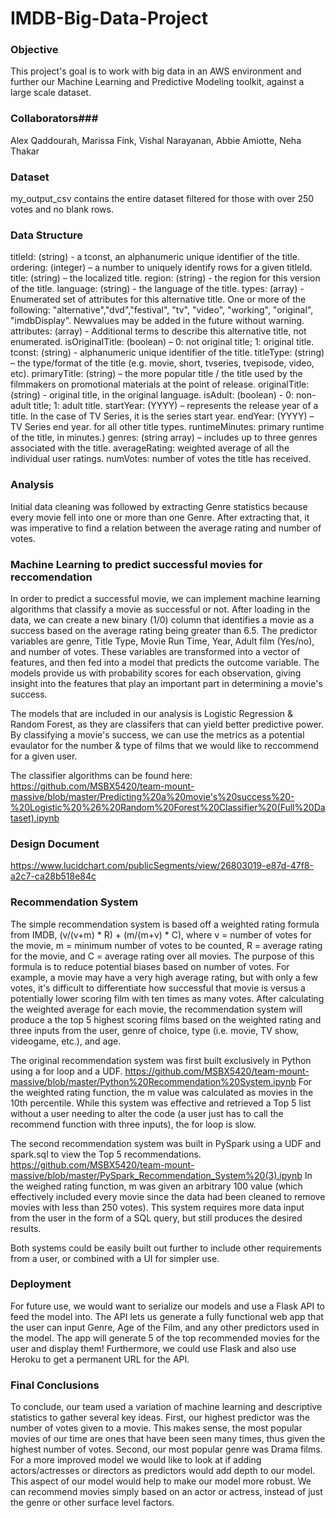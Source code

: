 # IMDB-Big-Data-Project

### Objective
This project's goal is to work with big data in an AWS environment and further our Machine Learning and Predictive Modeling toolkit, against a large scale dataset.

### Collaborators###
Alex Qaddourah, Marissa Fink, Vishal Narayanan, Abbie Amiotte, Neha Thakar

### Dataset
my_output_csv contains the entire dataset filtered for those with over 250 votes and no blank rows.

### Data Structure
titleId: (string) - a tconst, an alphanumeric unique identifier of the title.
ordering: (integer) – a number to uniquely identify rows for a given titleId.
title: (string) – the localized title.
region: (string) - the region for this version of the title.
language: (string) - the language of the title.
types: (array) - Enumerated set of attributes for this alternative title. One or more of the following: "alternative","dvd","festival", "tv", "video", "working", "original", "imdbDisplay". Newvalues may be added in the future without warning.
attributes: (array) - Additional terms to describe this alternative title, not enumerated.
isOriginalTitle: (boolean) – 0: not original title; 1: original title.
tconst: (string) - alphanumeric unique identifier of the title.
titleType: (string) – the type/format of the title (e.g. movie, short, tvseries, tvepisode, video, etc).
primaryTitle: (string) – the more popular title / the title used by the filmmakers on promotional materials at the point of release.
originalTitle: (string) - original title, in the original language.
isAdult: (boolean) - 0: non-adult title; 1: adult title.
startYear: (YYYY) – represents the release year of a title. In the case of TV Series, it is the series start year.
endYear: (YYYY) – TV Series end year. for all other title types.
runtimeMinutes: primary runtime of the title, in minutes.)
genres: (string array) – includes up to three genres associated with the title.
averageRating: weighted average of all the individual user ratings.
numVotes: number of votes the title has received.

### Analysis
Initial data cleaning was followed by extracting Genre statistics because every movie fell into one or more than one Genre. After extracting that, it was imperative to find a relation between the average rating and number of votes.


### Machine Learning to predict successful movies for reccomendation
In order to predict a successful movie, we can implement machine learning algorithms that classify a movie as successful or not. After loading in the data, we can create a new binary (1/0) column that identifies a movie as a success based on the average rating being greater than 6.5. The predictor variables are genre, Title Type, Movie Run Time, Year, Adult film (Yes/no), and number of votes. These variables are transformed into a vector of features, and then fed into a model that predicts the outcome variable. The models provide us with probability scores for each observation, giving insight into the features that play an important part in determining a movie's success.

The models that are included in our analysis is Logistic Regression & Random Forest, as they are classifers that can yield better predictive power. By classifying a movie's success, we can use the metrics as a potential evaulator for the number & type of films that we would like to reccommend for a given user.

The classifier algorithms can be found here: https://github.com/MSBX5420/team-mount-massive/blob/master/Predicting%20a%20movie's%20success%20-%20Logistic%20%26%20Random%20Forest%20Classifier%20(Full%20Dataset).ipynb

### Design Document
https://www.lucidchart.com/publicSegments/view/26803019-e87d-47f8-a2c7-ca28b518e84c

### Recommendation System
The simple recommendation system is based off a weighted rating formula from IMDB, (v/(v+m) * R) + (m/(m+v) * C), where v = number of votes for the movie, m = minimum number of votes to be counted, R = average rating for the movie, and C = average rating over all movies. The purpose of this formula is to reduce potential biases based on number of votes. For example, a movie may have a very high average rating, but with only a few votes, it's difficult to differentiate how successful that movie is versus a potentially lower scoring film with ten times as many votes. After calculating the weighted average for each movie, the recommendation system will produce a the top 5 highest scoring films based on the weighted rating and three inputs from the user, genre of choice, type (i.e. movie, TV show, videogame, etc.), and age.

The original recommendation system was first built exclusively in Python using a for loop and a UDF. https://github.com/MSBX5420/team-mount-massive/blob/master/Python%20Recommendation%20System.ipynb For the weighted rating function, the m value was calculated as movies in the 10th percentile. While this system was effective and retrieved a Top 5 list without a user needing to alter the code (a user just has to call the recommend function with three inputs), the for loop is slow.

The second recommendation system was built in PySpark using a UDF and spark.sql to view the Top 5 recommendations. https://github.com/MSBX5420/team-mount-massive/blob/master/PySpark_Recommendation_System%20(3).ipynb In the weighed rating function, m was given an arbitrary 100 value (which effectively included every movie since the data had been cleaned to remove movies with less than 250 votes). This system requires more data input from the user in the form of a SQL query, but still produces the desired results.

Both systems could be easily built out further to include other requirements from a user, or combined with a UI for simpler use.

### Deployment
For future use, we would want to serialize our models and use a Flask API to feed the model into. The API lets us generate a fully functional web app that the user can input Genre, Age of the Film, and any other predictors used in the model. The app will generate 5 of the top recommended movies for the user and display them! Furthermore, we could use Flask and also use Heroku to get a permanent URL for the API.

### Final Conclusions
To conclude, our team used a variation of machine learning and descriptive statistics to gather several key ideas. First, our highest predictor was the number of votes given to a movie. This makes sense, the most popular movies of our time are ones that have been seen many times, thus given the highest number of votes. Second, our most popular genre was Drama films. For a more improved model we would like to look at if adding actors/actresses or directors as predictors would add depth to our model. This aspect of our model would help to make our model more robust. We can recommend movies simply based on an actor or actress, instead of just the genre or other surface level factors.

